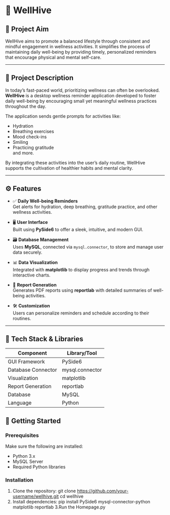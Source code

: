 # 🌿 WellHive

## 🧠 Project Aim

WellHive aims to promote a balanced lifestyle through consistent and mindful engagement in wellness activities. It simplifies the process of maintaining daily well-being by providing timely, personalized reminders that encourage physical and mental self-care.

---

## 📌 Project Description

In today’s fast-paced world, prioritizing wellness can often be overlooked. **WellHive** is a desktop wellness reminder application developed to foster daily well-being by encouraging small yet meaningful wellness practices throughout the day.

The application sends gentle prompts for activities like:
- Hydration
- Breathing exercises
- Mood check-ins
- Smiling
- Practicing gratitude  
and more.

By integrating these activities into the user’s daily routine, WellHive supports the cultivation of healthier habits and mental clarity.

---

## ⚙️ Features

- ✅ **Daily Well-being Reminders**  
  Get alerts for hydration, deep breathing, gratitude practice, and other wellness activities.

- 🖥️ **User Interface**  
  Built using **PySide6** to offer a sleek, intuitive, and modern GUI.

- 🗃️ **Database Management**  
  Uses **MySQL**, connected via `mysql.connector`, to store and manage user data securely.

- 📊 **Data Visualization**  
  Integrated with **matplotlib** to display progress and trends through interactive charts.

- 📝 **Report Generation**  
  Generates PDF reports using **reportlab** with detailed summaries of well-being activities.

- 🛠️ **Customization**  
  Users can personalize reminders and schedule according to their routines.

---

## 🧰 Tech Stack & Libraries

| Component         | Library/Tool      |
|------------------|-------------------|
| GUI Framework     | PySide6            |
| Database Connector| mysql.connector    |
| Visualization     | matplotlib         |
| Report Generation | reportlab          |
| Database          | MySQL              |
| Language          | Python             |

## 🚀 Getting Started

### Prerequisites
Make sure the following are installed:
- Python 3.x
- MySQL Server
- Required Python libraries

### Installation

1. Clone the repository:
   git clone https://github.com/your-username/wellhive.git
   cd wellhive
2. Install dependencies:
        pip install PySide6 mysql-connector-python matplotlib reportlab
3.Run the Homepage.py
  
